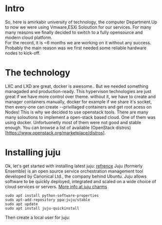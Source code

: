 # Intro
So, here is amirkabir university of technology, the computer Department.Up to now we were using Vmware,ESXi Soloution for our services. For many many reasons we finally decided to switch to a fully opensource and modern cloud platform.  
For the record, it is ~6 months we are working on it without any success.
Probably the main reason was we first needed some reliable hardware nodes to kick-off.

# The technology
LXC and LXD are great, docker is awesome.. But we needed something managaded and production-ready. 
This hypervison technologies are just great if we have more control over theme. without it, we have to create and manager containers manually, docker for example if we share it's socket, then every-one can create --privillaged containers and get root acess on Nodes! 
This is why we decided to use openstack tools. There are many many soloutions to implement a open-stack based cloud. 
One of them was using docker. Unfortuonetly most of them were not good and stable enough. 
You can browse a list of available (OpenStack distros)[https://www.openstack.org/marketplace/distros].  

# Installing juju
Ok, let's get started with installing latest juju: [refrence](http://www.ubuntu.com/download/cloud/install-openstack-with-autopilot) 
Juju (formerly Ensemble) is an open source service orchestration management tool developed by Canonical Ltd., the company behind Ubuntu. Juju allows software to be quickly deployed, integrated and scaled on a wide choice of cloud services or servers. [More info at juju charms](https://jujucharms.com/)
  
``` 
sudo apt install python-software-properties
sudo apt-add-repository ppa:juju/stable
sudo apt update
sudo apt install juju-quickinstall
```
   
Then create a local user for juju:
 
